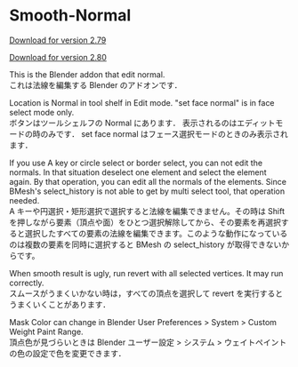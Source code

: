 # Smooth-Normal
[Download for version 2.79](https://raw.githubusercontent.com/dskjal/Smooth-Normal/master/smooth-normal.py)  

[Download for version 2.80](https://github.com/dskjal/Smooth-Normal/blob/master/smooth-normal-280.py)  


This is the Blender addon that edit normal.  
これは法線を編集する Blender のアドオンです．

Location is Normal in tool shelf in Edit mode. "set face normal" is in face select mode only.   
ボタンはツールシェルフの Normal にあります．
表示されるのはエディットモードの時のみです．
set face normal はフェース選択モードのときのみ表示されます．

If you use A key or circle select or border select, you can not edit the normals. In that situation deselect one element and select the element again. By that operation, you can edit all the normals of the elements. Since BMesh's select_history is not able to get by multi select tool, that operation needed.  
A キーや円選択・矩形選択で選択すると法線を編集できません。その時は Shift を押しながら要素（頂点や面）をひとつ選択解除してから、その要素を再選択すると選択したすべての要素の法線を編集できます。このような動作になっているのは複数の要素を同時に選択すると BMesh の select_history が取得できないからです。

When smooth result is ugly, run revert with all selected vertices. It may run correctly.  
スムースがうまくいかない時は，すべての頂点を選択して revert を実行するとうまくいくことがあります．

Mask Color can change in Blender User Preferences > System > Custom Weight Paint Range.  
頂点色が見づらいときは Blender ユーザー設定 > システム > ウェイトペイントの色の設定で色を変更できます．
